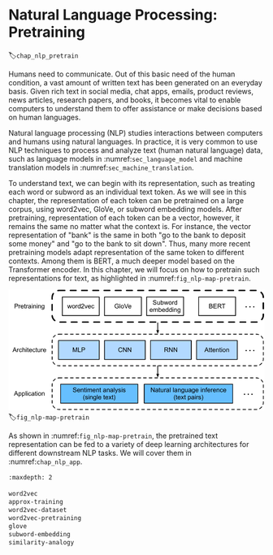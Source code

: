 # Natural Language Processing: Pretraining
:label:`chap_nlp_pretrain`


Humans need to communicate.
Out of this basic need of the human condition, a vast amount of written text has been generated on an everyday basis.
Given rich text in social media, chat apps, emails, product reviews, news articles,  research papers, and books, it becomes vital to enable computers to understand them to offer assistance or make decisions based on human languages.

Natural language processing (NLP) studies interactions between computers and humans using natural languages.
In practice, it is very common to use NLP techniques to process and analyze text (human natural language) data, such as language models in :numref:`sec_language_model` and machine translation models in :numref:`sec_machine_translation`.

To understand text, we can begin with its representation,
such as treating each word or subword as an individual text token.
As we will see in this chapter,
the representation of each token can be pretrained on a large corpus,
using word2vec, GloVe, or subword embedding models.
After pretraining, representation of each token can be a vector,
however, it remains the same no matter what the context is.
For instance, the vector representation of "bank" is the same
in both 
"go to the bank to deposit some money"
and 
"go to the bank to sit down".
Thus, many more recent pretraining models adapt representation of the same token
to different contexts.
Among them is BERT, a much deeper model based on the Transformer encoder.
In this chapter, we will focus on how to pretrain such representations for text,
as highlighted in :numref:`fig_nlp-map-pretrain`.

![Pretrained text representation can be fed to various deep learning architectures for different downstream NLP tasks. This chapter focuses on the upstream text representation pretraining.](../img/nlp-map-pretrain.svg)
:label:`fig_nlp-map-pretrain`

As shown in :numref:`fig_nlp-map-pretrain`,
the pretrained text representation can be fed to
a variety of deep learning architectures for different downstream NLP tasks.
We will cover them in :numref:`chap_nlp_app`.

```toc
:maxdepth: 2

word2vec
approx-training
word2vec-dataset
word2vec-pretraining
glove
subword-embedding
similarity-analogy

```

